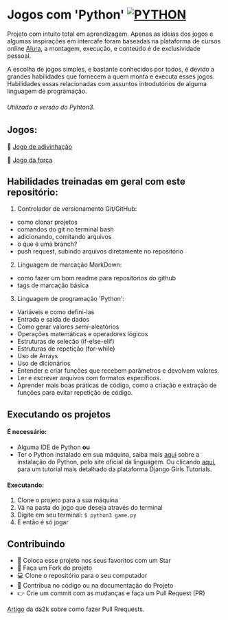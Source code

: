 # Jogos com 'Python'              [![PYTHON](https://user-images.githubusercontent.com/55323701/81100905-ae3a5400-8ee3-11ea-992a-d086de33e845.jpg)](https://www.python.org)

Projeto com intuito total em aprendizagem. Apenas as ideias dos jogos e algumas inspirações em intercafe foram baseadas na plataforma de cursos online [Alura](https://alura.com.br), a montagem, execução, e conteúdo é de exclusividade pessoal.

A escolha de jogos simples, e bastante conhecidos por todos, é devido a grandes habilidades que fornecem a quem monta e executa esses jogos. Habilidades essas relacionadas com assuntos introdutórios de alguma linguagem de programação.

###### Utilizado a versão do Pyhton3.

## Jogos:

:open_file_folder: [Jogo de adivinhação](https://github.com/gustavo-mendel/jogos-com-python/tree/master/jogo-da-adivinhacao)

:open_file_folder: [Jogo da forca](https://github.com/gustavo-mendel/jogos-com-python/tree/master/jogo-da-forca)

## Habilidades treinadas em geral com este repositório:

1. Controlador de versionamento Git/GitHub:
* como clonar projetos
* comandos do git no terminal bash
* adicionando, comitando arquivos
* o que é uma branch?
* push request, subindo arquivos diretamente no repositório
2. Linguagem de marcação MarkDown:
* como fazer um bom readme para repositórios do github
* tags de marcação básica
3. Linguagem de programação 'Python':
- Variáveis e como defini-las
- Entrada e saída de dados
- Como gerar valores *semi*-aleatórios
- Operações matemáticas e operadores lógicos
- Estruturas de selecão (if-else-elif)
- Estruturas de repetição (for-while)
- Uso de Arrays
- Uso de dicionários
- Entender e criar funções que recebem parâmetros e devolvem valores.
- Ler e escrever arquivos com formatos específicos.
- Aprender mais boas práticas de código, como a criação e extração de funções para evitar repetição de código.

## Executando os projetos

#### É necessário:
- Alguma IDE de Python **ou**
- Ter o Python instalado em sua máquina, saiba mais [aqui](https://www.python.org/downloads/) sobre a instalação do Python, pelo site oficial da linguagem. Ou clicando [aqui](https://tutorial.djangogirls.org/pt/python_installation/), para um tutorial mais detalhado da plataforma Django Girls Tutorials.

#### Executando:

1. Clone o projeto para a sua máquina
1. Vá na pasta do jogo que deseja através do terminal
2. Digite em seu terminal:
`$ python3 game.py`
3. E então é só jogar

## Contribuindo

  - :star2: Coloca esse projeto nos seus favoritos com um Star
  - :fork_and_knife: Faça um Fork do projeto
  - :computer: Clone o repositório para o seu computador
  - :wrench: Contribua no código ou na documentação do Projeto
  - :point_right: Crie um commit com as mudanças e faça um Pull Request (PR)

[Artigo](https://blog.da2k.com.br/2015/02/04/git-e-github-do-clone-ao-pull-request/) da da2k sobre como fazer Pull Rrequests.
